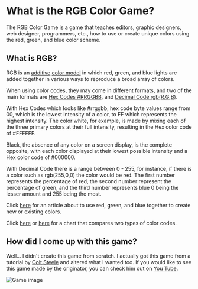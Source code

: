 # What is the RGB Color Game?
The RGB Color Game is a game that teaches editors, graphic designers, web designer, programmers, etc., how to use or create unique colors using the red, green, and blue color scheme. 

## What is RGB?
RGB is an [additive](https://en.wikipedia.org/wiki/Additive_color) [color model](https://en.wikipedia.org/wiki/Color_model) in which red, green, and blue lights are added together in various ways to reproduce a broad array of colors. 

When using color codes, they may come in different formats, and two of the main formats are [Hex Codes #RRGGBB](https://www.color-hex.com/), and [Decimal Code rgb(R,G,B)](https://www.mathsisfun.com/hexadecimal-decimal-colors.html). 

With Hex Codes which looks like #rrggbb, hex code byte values range from 00, which is the lowest intensity of a color, to FF which represents the highest intensity. The color white, for example, is made by mixing each of the three primary colors at their full intensity, resulting in the Hex color code of #FFFFFF.

Black, the absence of any color on a screen display, is the complete opposite, with each color displayed at their lowest possible intensity and a Hex color code of #000000.

With Decimal Code there is a range between 0 - 255, for instance, if there is a color such as rgb(255,0,0) the color would be red.  The first number represents the percentage of red, the second number represent the percentage of green, and the third number represents blue 0 being the lesser amount and 255 being the most.   

Click [here](https://en.wikipedia.org/wiki/RGB_color_model) for an article about to use red, green, and blue together to create new or existing colors.

Click [here](https://www.rapidtables.com/web/color/RGB_Color.html) or [here](https://flaviocopes.com/rgb-color-codes/) for a chart that compares two types of color codes. 

## How did I come up with this game?
Well... I didn't create this game from scratch.  I actually got this game from a tutorial by [Colt Steele](https://www.udemy.com/courses/search/?src=ukw&q=Colt+Steele) and altered what I wanted too. 
If you would like to see this game made by the originator, you can check him out on [You Tube](https://www.youtube.com/channel/UCrqAGUPPMOdo0jfQ6grikZw). 

![Game image](https://repository-images.githubusercontent.com/185356366/1fa4b400-7090-11e9-83ac-24f0233baa1d)